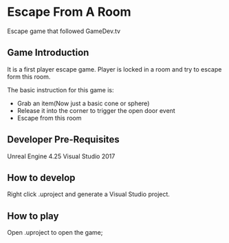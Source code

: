 # Escape From A Room
Escape game that followed GameDev.tv

## Game Introduction
It is a first player escape game. Player is locked in a room and try to escape form this room. 

The basic instruction for this game is:
- Grab an item(Now just a basic cone or sphere)
- Release it into the corner to trigger the open door event
- Escape from this room

## Developer Pre-Requisites
Unreal Engine 4.25
Visual Studio 2017

## How to develop
Right click .uproject and generate a Visual Studio project.

## How to play
Open .uproject to open the game;

